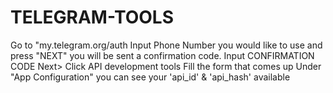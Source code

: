 # TELEGRAM-TOOLS
Go to "my.telegram.org/auth  Input Phone Number you would like to use and press "NEXT"  you will be sent a confirmation code. Input CONFIRMATION CODE  Next> Click API development tools  Fill the form that comes up  Under "App Configuration" you can see your 'api_id' &amp; 'api_hash' available
